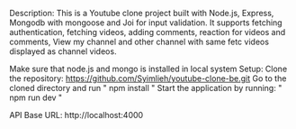 Description: This is a Youtube clone project built with Node.js, Express, Mongodb with mongoose and Joi for input validation. It supports fetching authentication, fetching videos, adding comments, reaction for videos and comments, View my channel and other channel with same fetc videos displayed as channel videos.

Make sure that node.js and mongo is installed in local system
Setup:
    Clone the repository:  https://github.com/Syimlieh/youtube-clone-be.git
    Go to the cloned directory and run " npm install "
    Start the application by running: " npm run dev "


API Base URL: http://localhost:4000

